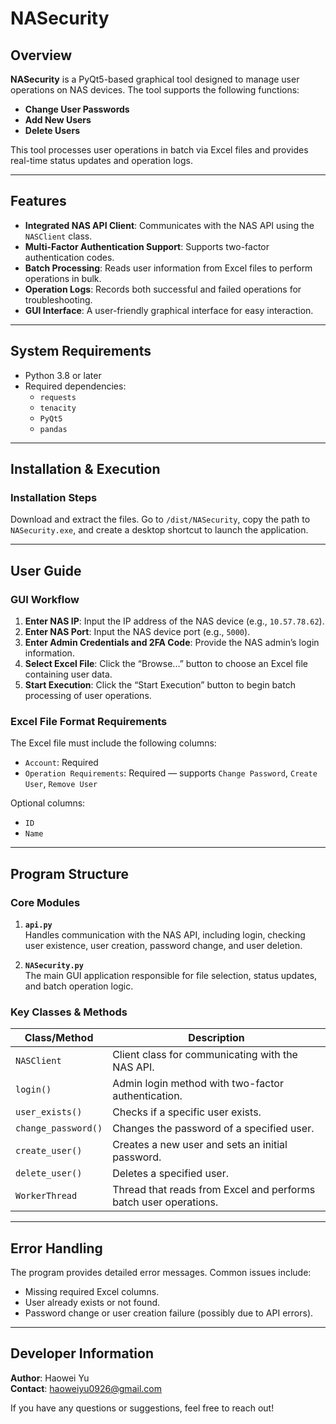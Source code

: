 # NASecurity

## Overview
**NASecurity** is a PyQt5-based graphical tool designed to manage user operations on NAS devices. The tool supports the following functions:
- **Change User Passwords**
- **Add New Users**
- **Delete Users**

This tool processes user operations in batch via Excel files and provides real-time status updates and operation logs.

---

## Features
- **Integrated NAS API Client**: Communicates with the NAS API using the `NASClient` class.
- **Multi-Factor Authentication Support**: Supports two-factor authentication codes.
- **Batch Processing**: Reads user information from Excel files to perform operations in bulk.
- **Operation Logs**: Records both successful and failed operations for troubleshooting.
- **GUI Interface**: A user-friendly graphical interface for easy interaction.

---

## System Requirements
- Python 3.8 or later
- Required dependencies:
  - `requests`
  - `tenacity`
  - `PyQt5`
  - `pandas`

---

## Installation & Execution

### Installation Steps
Download and extract the files. Go to `/dist/NASecurity`, copy the path to `NASecurity.exe`, and create a desktop shortcut to launch the application.

---

## User Guide

### GUI Workflow
1. **Enter NAS IP**: Input the IP address of the NAS device (e.g., `10.57.78.62`).
2. **Enter NAS Port**: Input the NAS device port (e.g., `5000`).
3. **Enter Admin Credentials and 2FA Code**: Provide the NAS admin’s login information.
4. **Select Excel File**: Click the “Browse...” button to choose an Excel file containing user data.
5. **Start Execution**: Click the “Start Execution” button to begin batch processing of user operations.

### Excel File Format Requirements
The Excel file must include the following columns:
- `Account`: Required  
- `Operation Requirements`: Required — supports `Change Password`, `Create User`, `Remove User`

Optional columns:
- `ID`  
- `Name`

---

## Program Structure

### Core Modules
1. **`api.py`**  
   Handles communication with the NAS API, including login, checking user existence, user creation, password change, and user deletion.

2. **`NASecurity.py`**  
   The main GUI application responsible for file selection, status updates, and batch operation logic.

### Key Classes & Methods

| Class/Method         | Description                                      |
|----------------------|--------------------------------------------------|
| `NASClient`          | Client class for communicating with the NAS API. |
| `login()`            | Admin login method with two-factor authentication.|
| `user_exists()`      | Checks if a specific user exists.                |
| `change_password()`  | Changes the password of a specified user.        |
| `create_user()`      | Creates a new user and sets an initial password. |
| `delete_user()`      | Deletes a specified user.                        |
| `WorkerThread`       | Thread that reads from Excel and performs batch user operations. |

---

## Error Handling
The program provides detailed error messages. Common issues include:
- Missing required Excel columns.
- User already exists or not found.
- Password change or user creation failure (possibly due to API errors).

---

## Developer Information
**Author**: Haowei Yu  
**Contact**: [haoweiyu0926@gmail.com](mailto:haoweiyu0926@gmail.com)

If you have any questions or suggestions, feel free to reach out!
